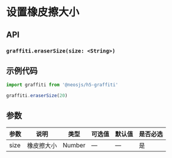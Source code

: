 # 设置橡皮擦大小


## API
### `graffiti.eraserSize(size: <String>)`
### 

## 示例代码
```js
import graffiti from '@neosjs/h5-graffiti'

graffiti.eraserSize(20)
```
## 参数

| 参数                       | 说明                       | 类型   | 可选值          | 默认值       | 是否必选|
| ------------------- | -------------------- | ------ | --------------- | ------------ |------------ |
| size                | 橡皮擦大小           | Number | —               | —            | 是 |

